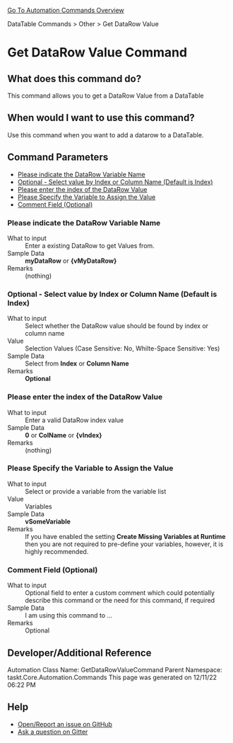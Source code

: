 <!--TITLE: Get DataRow Value Command -->
<!-- SUBTITLE: a command in the DataTable Commands group. -->
[Go To Automation Commands Overview](/automation-commands.md)


DataTable Commands &gt; Other &gt; Get DataRow Value


# Get DataRow Value Command


## What does this command do?
This command allows you to get a DataRow Value from a DataTable


## When would I want to use this command?
Use this command when you want to add a datarow to a DataTable.


## Command Parameters
- [Please indicate the DataRow Variable Name](#param_0)
- [Optional - Select value by Index or Column Name (Default is Index)](#param_1)
- [Please enter the index of the DataRow Value](#param_2)
- [Please Specify the Variable to Assign the Value](#param_3)
- [Comment Field (Optional)](#param_4)


<a id="param_0"></a>
### Please indicate the DataRow Variable Name


<dl>
<dt>What to input</dt><dd>Enter a existing DataRow to get Values from.</dd>
<dt></dt><dd></dd>
<dt>Sample Data</dt><dd><strong>myDataRow</strong> or <strong>{vMyDataRow}</strong></dd>
<dt>Remarks</dt><dd>(nothing)</dd>
</dl>




<a id="param_1"></a>
### Optional - Select value by Index or Column Name (Default is Index)


<dl>
<dt>What to input</dt><dd>Select whether the DataRow value should be found by index or column name</dd>
<dt>Value</dt><dd>Selection Values (Case Sensitive: No, Whilte-Space Sensitive: Yes)</dd>
<dt>Sample Data</dt><dd>Select from <strong>Index</strong> or <strong>Column Name</strong></dd>
<dt>Remarks</dt><dd><strong>Optional</strong><br></dd>
</dl>




<a id="param_2"></a>
### Please enter the index of the DataRow Value


<dl>
<dt>What to input</dt><dd>Enter a valid DataRow index value</dd>
<dt></dt><dd></dd>
<dt>Sample Data</dt><dd><strong>0</strong> or <strong>ColName</strong> or <strong>{vIndex}</strong></dd>
<dt>Remarks</dt><dd>(nothing)</dd>
</dl>




<a id="param_3"></a>
### Please Specify the Variable to Assign the Value


<dl>
<dt>What to input</dt><dd>Select or provide a variable from the variable list</dd>
<dt>Value</dt><dd>Variables</dd>
<dt>Sample Data</dt><dd><strong>vSomeVariable</strong></dd>
<dt>Remarks</dt><dd>If you have enabled the setting <strong>Create Missing Variables at Runtime</strong> then you are not required to pre-define your variables, however, it is highly recommended.</dd>
</dl>




<a id="param_4"></a>
### Comment Field (Optional)


<dl>
<dt>What to input</dt><dd>Optional field to enter a custom comment which could potentially describe this command or the need for this command, if required</dd>
<dt></dt><dd></dd>
<dt>Sample Data</dt><dd>I am using this command to ...</dd>
<dt>Remarks</dt><dd>Optional</dd>
</dl>




## Developer/Additional Reference
Automation Class Name: GetDataRowValueCommand
Parent Namespace: taskt.Core.Automation.Commands
This page was generated on 12/11/22 06:22 PM


## Help
- [Open/Report an issue on GitHub](https://github.com/saucepleez/taskt/issues/new)
- [Ask a question on Gitter](https://gitter.im/taskt-rpa/Lobby)
